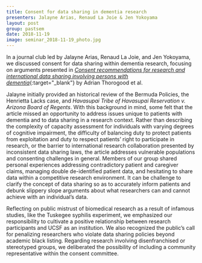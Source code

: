 ```yaml
---
title: Consent for data sharing in dementia research
presenters: Jalayne Arias, Renaud La Joie & Jen Yokoyama
layout: post
group: pastsem
date: 2018-11-19
image: seminar_2018-11-19_photo.jpg
---
```


In a journal club led by Jalayne Arias, Renaud La Joie, and Jen Yokoyama, we discussed consent for 
data sharing within dementia research, focusing on arguments presented in [*Consent recommendations 
for research and international data sharing involving persons with dementia*](https://www.ncbi.nlm.nih.gov/pubmed/30293575){:target="_blank"} by Adrian Thorogood et al. 


Jalayne initially provided an historical review of the Bermuda Policies, the Henrietta Lacks case, and *Havasupai Tribe 
of Havasupai Reservation v. Arizona Board of Regents*. With this background in mind, some felt that the article missed an 
opportunity to address issues unique to patients with dementia 
and to data sharing in a research context. Rather than describing the complexity of capacity assessment for individuals 
with varying degrees of cognitive impairment, the difficulty of balancing duty to protect patients from exploitation and
duty to respect patients’ right to participate in research, or the barrier to international research collaboration presented 
by inconsistent data sharing laws, the article addresses vulnerable populations and consenting challenges in general. Members 
of our group shared personal experiences addressing contradictory patient and caregiver claims, managing double 
de-identified patient data, and hesitating to share data within a competitive research environment. It can be challenge to 
clarify the concept of data sharing so as to accurately inform patients and debunk slippery slope
arguments about what researchers can and cannot achieve with an individual’s data.


Reflecting on public mistrust of biomedical research as a result of infamous studies, like the Tuskegee syphilis experiment, 
we emphasized our responsibility to cultivate a positive relationship between research participants and UCSF as an institution. 
We also recognized the public’s call for penalizing researchers who violate data sharing policies beyond academic black listing. 
Regarding research involving disenfranchised or stereotyped groups, we deliberated the possibility of including a community 
representative within the consent committee. 
